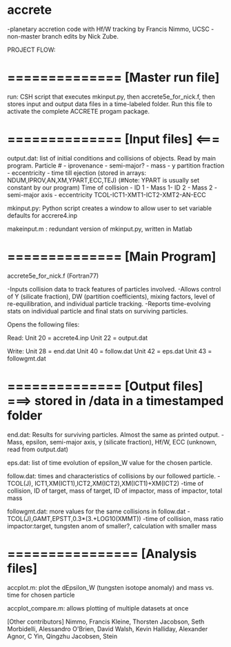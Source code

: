# accrete
-planetary accretion code with Hf/W tracking by Francis Nimmo, UCSC
-non-master branch edits by Nick Zube.

PROJECT FLOW:

==============
[Master run file]
==============

run: CSH script that executes mkinput.py, then accrete5e_for_nick.f, then stores input and output data files in a time-labeled folder. Run this file to activate the complete ACCRETE progam package.


==============
[Input files]   <===
==============

output.dat: list of initial conditions and collisions of objects. Read by main program.
Particle # - iprovenance - semi-major? - mass - y partition fraction - eccentricity - time till ejection
(stored in arrays: NDUM,IPROV,AN,XM,YPART,ECC,TEJ)
(#Note: YPART is usually set constant by our program)
Time of collision - ID 1 - Mass 1- ID 2 - Mass 2 - semi-major axis - eccentricity
TCOL-ICT1-XMT1-ICT2-XMT2-AN-ECC

mkinput.py: Python script creates a window to allow user to set variable defaults for accrere4.inp

makeinput.m : redundant version of mkinput.py, written in Matlab

==============
[Main Program]
==============
accrete5e_for_nick.f (Fortran77)

-Inputs collision data to track features of particles involved.
-Allows control of Y (silicate fraction), DW (partition coefficients),
 mixing factors, level of re-equilibration, and individual particle tracking.
-Reports time-evolving stats on individual particle and final stats on
 surviving particles.

Opens the following files:

Read:
Unit 20 = accrete4.inp
Unit 22 = output.dat

Write:
Unit 28 = end.dat
Unit 40 = follow.dat
Unit 42 = eps.dat
Unit 43 = followgmt.dat

==============
[Output files] ===> stored in /data in a timestamped folder
==============

end.dat: Results for surviving particles. Almost the same as printed output.
-Mass, epsilon, semi-major axis, y (silicate fraction), Hf/W, ECC (unknown, read from output.dat)

eps.dat: list of time evolution of epsilon_W value for the chosen particle.

follow.dat: times and characteristics of collisions by our followed particle.
-TCOL(J), ICT1,XM(ICT1),ICT2,XM(ICT2),XM(ICT1)+XM(ICT2)
-time of collision, ID of target, mass of target, ID of impactor, mass of impactor, total mass

followgmt.dat: more values for the same collisions in follow.dat
-TCOL(J),GAMT,EPSTT,0.3*(3.+LOG10(XMMT))
-time of collision, mass ratio impactor:target, tungsten anom of smaller?, calculation with smaller mass 

================
[Analysis files]
================

accplot.m: plot the dEpsilon_W (tungsten isotope anomaly) and mass vs. time for chosen particle

accplot_compare.m: allows plotting of multiple datasets at once




[Other contributors]
Nimmo, Francis
Kleine, Thorsten
Jacobson, Seth
Morbidelli, Alessandro
O'Brien, David
Walsh, Kevin
Halliday, Alexander
Agnor, C
Yin, Qingzhu
Jacobsen, Stein


